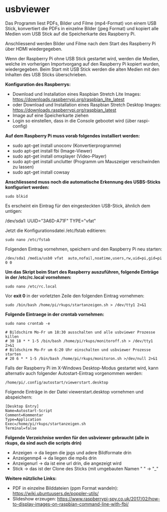 # usbviewer
Das Programm liest PDFs, Bilder und Filme (mp4-Format) von einem USB Stick, 
konvertiert die PDFs in einzelne Bilder (jpeg Format) und kopiert alle Medien vom USB Stick auf die 
Speicherkarte des Raspberry Pi.

Anschliessend werden Bilder und Filme nach dem Start des Raspberry Pi über HDMI wiedergegeben. 

Wenn der Raspberry Pi ohne USB Stick gestartet wird, werden die Medien, welche im vorherigen Importvorgang 
auf den Raspberry Pi kopiert wurden, wiedergegeben. Beim Start mit USB Stick werden die alten Medien mit den 
Inhalten des USB Sticks überschrieben.

**Konfiguration des Raspberrys:**
- Download und Installation eines Raspbian Stretch Lite Images: https://downloads.raspberrypi.org/raspbian_lite_latest
- oder Download und Installation eines Raspbian Stretch Desktop Images: https://downloads.raspberrypi.org/raspbian_latest
- Image auf eine Speicherkarte ziehen
- Login so einstellen, dass in die Console gebootet wird (über raspi-config)

**Auf dem Raspberry Pi muss vorab folgendes installiert werden:**
- sudo apt-get install unoconv (Konvertierprogramme)
- sudo apt-get install fbi (Image-Viewer) 
- sudo apt-get install omxplayer (Video-Player)
- sudo apt-get install unclutter (Programm um Mauszeiger verschwinden zu lassen)
- sudo apt-get install cowsay

**Anschliessend muss noch die automatische Erkennung des USBS-Sticks konfiguriert werden:**
```
sudo blkid
```
Es erscheint ein Eintrag für den eingesteckten USB-Stick, ähnlich dem untigen:

/dev/sda1: UUID="3A6D-A71F" TYPE="vfat"

Jetzt die Konfigurationsdatei /etc/fstab editieren:
```
sudo nano /etc/fstab
```
Folgenden Eintrag vornehmen, speichern und den Raspberry Pi neu starten:
```
/dev/sda1 /media/usb0 vfat  auto,nofail,noatime,users,rw,uid=pi,gid=pi  0 0
```
**Um das Skript beim Start des Raspberry auszuführen, folgende Einträge in der /etc/rc.local vornehmen:**
```
sudo nano /etc/rc.local
```
Vor **exit 0** in der vorletzten Zeile den folgenden Eintrag vornehmen:
```
sudo /bin/bash /home/pi/rkups/startanzeigen.sh > /dev/tty1 2>&1
```
**Folgende Eintraege in der crontab vornehmen:**
```
sudo nano crontab -e

# Bildschirm Mo-Fr um 18:30 ausschalten und alle usbviewer Prozesse killen
# 30 18 * * 1-5 /bin/bash /home/pi/rkups/monitoroff.sh > /dev/tty1 2>&1
# Bildschirm Mo-Fr um 6:20 Uhr einschalten und usbviewer Prozesse starten
# 20 6 * * 1-5 /bin/bash /home/pi/rkups/monitoron.sh >/dev/null 2>&1
```
Falls der Raspberry Pi im X-Windows Desktop-Modus gestartet wird, kann alternativ auch folgender Autostart-Eintrag vorgenommen werden:
```
/home/pi/.config/autostart/viewerstart.desktop
```
Folgende Einträge in der Datei viewerstart.desktop vornehmen und abspeichern:
```
[Desktop Entry]
Name=Autostart-Script
Comment=Kommentar
Type=Application
Exec=/home/pi/rkups/startanzeigen.sh
Terminal=false
```

**Folgende Verzeichnise werden für den usbviewer gebraucht (alle in rkups, da sind auch die scripts drin)**

- Anzeigen -> da liegen die jpgs und adere Bildformate drin
- Anzeigenmp4 -> da liegen die mp4s drin
- Anzeigenurl  -> da ist eine url drin, die angezeigt wird
- Stick  -> das ist der Clone des Sticks (mit umgebauten Namen " "  -> "_"

**Weitere nützliche Links:**
- PDF in einzelne Bilddateien (ppm Format wandeln): https://wiki.ubuntuusers.de/poppler-utils/
- Slideshow erzeugen: https://www.raspberrypi-spy.co.uk/2017/02/how-to-display-images-on-raspbian-command-line-with-fbi/





